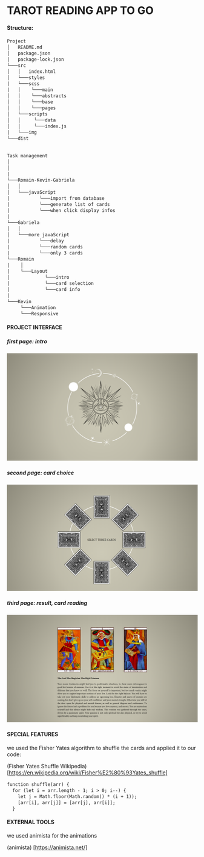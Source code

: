 # TAROT READING APP TO GO

####  Structure:

```
Project
│   README.md
│   package.json
|   package-lock.json
└───src
│   │   index.html
│   └───styles
|   └───scss
|   │    └───main
│   │    └───abstracts
│   │    └───base
│   │    └───pages
│   └───scripts
│   │     └───data
│   │     └───index.js
|   └───img
└───dist
```

```

Task management
│
│
|
└───Romain-Kevin-Gabriela
│   │
│   └───javaScript
|           └───import from database
|           └───generate list of cards
|           └───when click display infos
|
└───Gabriela
│   │
│   └───more javaScript
|           └───delay
|           └───random cards
|           └───only 3 cards
└───Romain
|    │
|    └───Layout
│             └───intro
|             └───card selection
|             └───card info
|
└───Kevin
     └───Animation
     └───Responsive

```

#### PROJECT INTERFACE

##### first page: intro

![screenshot 1](./readme_img/screenshot_app_1.png)

##### second page: card choice

![screenshot 2](./readme_img/screenshot_app_2.png)

##### third page: result, card reading

![screenshot 3](./readme_img/screenshot_app_3.png)

#### SPECIAL FEATURES

we used the Fisher Yates algorithm to shuffle the cards and applied it to our code:

(Fisher Yates Shuffle Wikipedia) [https://en.wikipedia.org/wiki/Fisher%E2%80%93Yates_shuffle]

```
function shuffle(arr) {
  for (let i = arr.length - 1; i > 0; i--) {
    let j = Math.floor(Math.random() * (i + 1));
    [arr[i], arr[j]] = [arr[j], arr[i]];
  }
```

#### EXTERNAL TOOLS

we used animista for the animations

(animista) [https://animista.net/]
